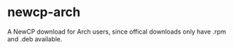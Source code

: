 # newcp-arch
A NewCP download for Arch users, since offical downloads only have .rpm and .deb available.
